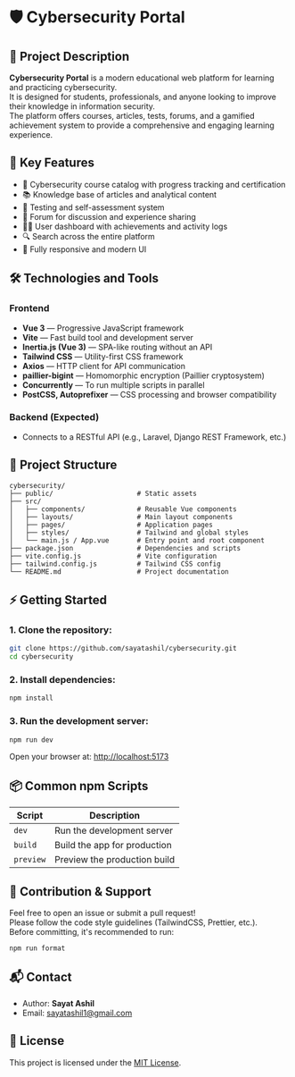 # 🛡️ Cybersecurity Portal

## 📘 Project Description

**Cybersecurity Portal** is a modern educational web platform for learning and practicing cybersecurity.  
It is designed for students, professionals, and anyone looking to improve their knowledge in information security.  
The platform offers courses, articles, tests, forums, and a gamified achievement system to provide a comprehensive and engaging learning experience.

## 🚀 Key Features

- 🧠 Cybersecurity course catalog with progress tracking and certification  
- 📚 Knowledge base of articles and analytical content  
- 🧪 Testing and self-assessment system  
- 💬 Forum for discussion and experience sharing  
- 🙍‍♂️ User dashboard with achievements and activity logs  
- 🔍 Search across the entire platform  
- 📱 Fully responsive and modern UI

## 🛠️ Technologies and Tools

### Frontend

- **Vue 3** — Progressive JavaScript framework  
- **Vite** — Fast build tool and development server  
- **Inertia.js (Vue 3)** — SPA-like routing without an API  
- **Tailwind CSS** — Utility-first CSS framework  
- **Axios** — HTTP client for API communication  
- **paillier-bigint** — Homomorphic encryption (Paillier cryptosystem)  
- **Concurrently** — To run multiple scripts in parallel  
- **PostCSS, Autoprefixer** — CSS processing and browser compatibility  

### Backend (Expected)

- Connects to a RESTful API (e.g., Laravel, Django REST Framework, etc.)

## 📂 Project Structure

```
cybersecurity/
├── public/                     # Static assets
├── src/
│   ├── components/             # Reusable Vue components
│   ├── layouts/                # Main layout components
│   ├── pages/                  # Application pages
│   ├── styles/                 # Tailwind and global styles
│   └── main.js / App.vue       # Entry point and root component
├── package.json                # Dependencies and scripts
├── vite.config.js              # Vite configuration
├── tailwind.config.js          # Tailwind CSS config
└── README.md                   # Project documentation
```

## ⚡ Getting Started

### 1. Clone the repository:

```bash
git clone https://github.com/sayatashil/cybersecurity.git
cd cybersecurity
```

### 2. Install dependencies:

```bash
npm install
```

### 3. Run the development server:

```bash
npm run dev
```

Open your browser at: [http://localhost:5173](http://localhost:5173)

## 📦 Common npm Scripts

| Script         | Description                          |
|----------------|--------------------------------------|
| `dev`          | Run the development server           |
| `build`        | Build the app for production         |
| `preview`      | Preview the production build         |

## 🤝 Contribution & Support

Feel free to open an issue or submit a pull request!  
Please follow the code style guidelines (TailwindCSS, Prettier, etc.).  
Before committing, it's recommended to run:

```bash
npm run format
```

## 📬 Contact

- Author: **Sayat Ashil**  
- Email: [sayatashil1@gmail.com](mailto:sayatashil1@gmail.com)

## 📝 License

This project is licensed under the [MIT License](https://opensource.org/licenses/MIT).

